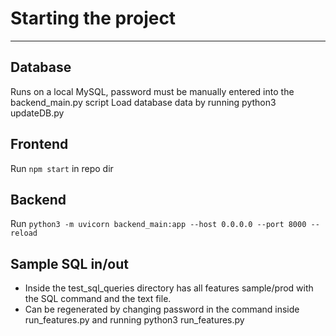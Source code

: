 # Starting the project
- - -
## Database
Runs on a local MySQL, password must be manually entered into the backend_main.py script
Load database data by running
python3 updateDB.py

## Frontend
Run ```npm start``` in repo dir

## Backend
Run ```python3 -m uvicorn backend_main:app --host 0.0.0.0 --port 8000 --reload```

## Sample SQL in/out
- Inside the test_sql_queries directory has all features sample/prod with the SQL command and the text file.
- Can be regenerated by changing password in the command inside run_features.py and running python3 run_features.py